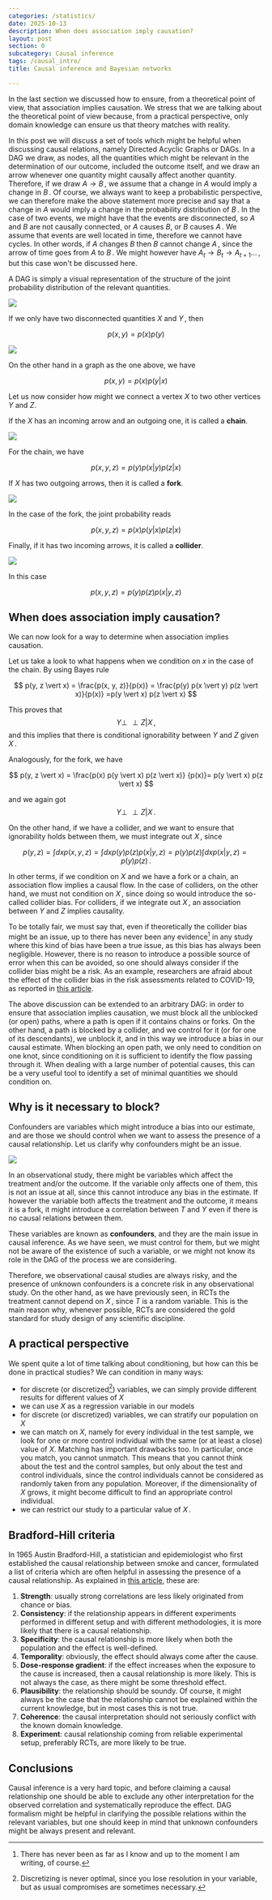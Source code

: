 ```yaml
---
categories: /statistics/
date: 2025-10-13
description: When does association imply causation?
layout: post
section: 0
subcategory: Causal inference
tags: /causal_intro/
title: Causal inference and Bayesian networks

---
```





In the last section we discussed how to ensure, from a theoretical
point of view, that association implies causation.
We stress that we are talking about the theoretical point of view
because, from a practical perspective, only domain knowledge
can ensure us that theory matches with reality.

In this post we will discuss a set of tools which might be helpful
when discussing causal relations, namely Directed Acyclic Graphs or DAGs.
In a DAG we draw, as nodes, all the quantities which might
be relevant in the determination of our outcome, included the outcome
itself, and we draw an arrow whenever one quantity might causally affect another
quantity. Therefore, if we draw $A \rightarrow B\,,$
we assume that a change in $A$ would imply a change in $B\,.$
Of course, we always want to keep a probabilistic perspective,
we can therefore make the above statement more precise and
say that a change in $A$ would imply a change in the probability
distribution of $B\,.$
In the case of two events, we might have that the events are disconnected,
so $A$ and $B$ are not causally connected, or $A$ causes $B$, or $B$ causes
$A\,.$
We assume that events are well located in time, therefore we cannot have
cycles. In other words, if $A$ changes $B$ then $B$ cannot change $A\,,$
since the arrow of time goes from $A$ to $B\,.$
We might however have $A_t \rightarrow B_t \rightarrow A_{t+1}\dots\,,$
but this case won't be discussed here.

A DAG is simply a visual representation of the structure
of the joint probability distribution of the relevant quantities.

![](/docs/assets/images/statistics/causal_intro/disconnected.webp)

If we only have two disconnected quantities $X$ and $Y\,,$
then

$$
p(x, y) = p(x)p(y)
$$

![](/docs/assets/images/statistics/causal_intro/connected.webp)

On the other hand in a graph as the one above, we have

$$
p(x, y) = p(x) p(y \vert x)
$$

Let us now consider how might we connect a vertex $X$
to two other vertices $Y$ and $Z$. 

If the $X$ has an incoming arrow and an outgoing one, it is called a **chain**.

![](/docs/assets/images/statistics/causal_intro/chain.webp)

For the chain, we have

$$
p(x, y, z) = p(y) p(x \vert y) p(z \vert x)
$$

If $X$ has two outgoing arrows, then it is called a **fork**.

![](/docs/assets/images/statistics/causal_intro/fork.webp)

In the case of the fork, the joint probability reads

$$
p(x, y, z) = p(x) p(y \vert x) p(z \vert x)
$$

Finally, if it has two incoming arrows, it is called a **collider**.

![](/docs/assets/images/statistics/causal_intro/collider.webp)

In this case

$$
p(x, y, z) = p(y) p(z) p(x \vert y, z )
$$

## When does association imply causation?

We can now look for a way to determine when association implies causation.

Let us take a look to what happens when we condition on $x$
in the case of the chain. By using Bayes rule

$$
p(y, z \vert x) = \frac{p(x, y, z)}{p(x)} =
\frac{p(y) p(x \vert y) p(z \vert x)}{p(x)}
=p(y \vert x) p(z \vert x)
$$

This proves that $$ Y \perp\!\!\!\!\perp Z \vert X\,,$$
and this implies that there is conditional ignorability
between $Y$ and $Z$ given $X\,.$

Analogously, for the fork, we have

$$
p(y, z \vert x) =  \frac{p(x)  p(y \vert x) p(z \vert x)} {p(x)}= p(y \vert x) p(z \vert x)
$$

and we again got $$ Y \perp\!\!\!\!\perp Z \vert X\,.$$

On the other hand, if we have a collider, and we want to ensure
that ignorability holds between them, we must integrate
out $X\,,$ since

$$
p(y, z) = \int dx p(x, y, z) = \int dx p(y) p(z) p(x \vert y, z)
=  p(y) p(z) \int dx p(x \vert y, z) = p(y) p(z)\,.
$$

In other terms, if we condition on $X$ and we have a fork or a chain,
an association flow implies a causal flow.
In the case of colliders, on the other hand,
we must not condition on $X\,,$ since doing so would introduce
the so-called collider bias. For colliders, if we integrate out
$X\,,$ an association between $Y$ and $Z$ implies causality.

To be totally fair, we must say that, even if theoretically
the collider bias might be an issue, up to there has never been
any evidence[^1] in any study where this kind of bias have been a true issue,
as this bias has always been negligible.
However, there is no reason to introduce a possible source of error when
this can be avoided, so one should always consider if the collider
bias might be a risk.
As an example, researchers are afraid about the effect of the collider
bias in the risk assessments related to COVID-19,
as reported in [this article](https://www.nature.com/articles/s41467-020-19478-2).

The above discussion can be extended to an arbitrary DAG:
in order to ensure that association implies causation,
we must block all the unblocked (or open) paths, where a path is open if it contains
chains or forks.
On the other hand, a path is blocked by a collider, and we control for it
(or for one of its descendants), we unblock it, and in this way we introduce a bias
in our causal estimate.
When blocking an open path, we only need to condition on one knot,
since conditioning on it is sufficient to identify the flow
passing through it.
When dealing with a large number of potential causes, this can be a very useful
tool to identify a set of minimal quantities we should condition on.

## Why is it necessary to block?

Confounders are variables which might introduce a bias into
our estimate, and are those we should control when we want to assess
the presence of a causal relationship.
Let us clarify why confounders might be an issue.

![](/docs/assets/images/statistics/causal_intro/confounding.webp)

In an observational study, there might be variables which affect the
treatment and/or the outcome.
If the variable only affects one of them, this is not an issue at all,
since this cannot introduce any bias in the estimate.
If however the variable both affects the treatment and the outcome,
it means it is a fork, it might introduce a correlation between
$T$ and $Y$ even if there is no causal relations between them.

These variables are known as **confounders**, and they are the main issue
in causal inference.
As we have seen, we must control for them, but we might not be aware
of the existence of such a variable, or we might not know
its role in the DAG of the process we are considering.

Therefore, we observational causal studies are always risky, and the presence
of unknown confounders is a concrete risk in any observational study.
On the other hand, as we have previously seen, in RCTs the treatment
cannot depend on $X\,,$ since $T$ is a random variable.
This is the main reason why, whenever possible, RCTs are considered the
gold standard for study design of any scientific discipline.

## A practical perspective

We spent quite a lot of time talking about conditioning, but how can this
be done in practical studies?
We can condition in many ways:
- for discrete (or discretized[^2]) variables, we can simply provide different results for different values of $X$
- we can use $X$ as a regression variable in our models
- for discrete (or discretized) variables, we can stratify our population on $X$
- we can match on $X$, namely for every individual in the test sample, we look for one or more control individual with
the same (or at least a close) value of $X$.
Matching has important drawbacks too. In particular, once you match, you cannot unmatch.
This means that you cannot think about the test and the control samples, but only about the test and control individuals, since the control individuals cannot be considered as randomly taken from any population.
Moreover, if the dimensionality of $X$ grows, it might become difficult to find an appropriate control individual.
- we can restrict our study to a particular value of $X\,.$

## Bradford-Hill criteria

In 1965 Austin Bradford-Hill, a statistician and epidemiologist
who first established the causal relationship between smoke and cancer,
formulated a list of criteria which are often helpful in assessing the presence
of a causal relationship. As explained in [this article](https://www.ncbi.nlm.nih.gov/pmc/articles/PMC8206235/), these are:
1. **Strength**: usually strong correlations are less likely originated from chance or bias.
2. **Consistency**: if the relationship appears in different experiments performed in different setup and with different methodologies, it is more likely that there is a causal relationship.
3. **Specificity**: the causal relationship is more likely when both the population and the effect is well-defined.
4. **Temporality**: obviously, the effect should always come after the cause.
5. **Dose-response gradient**: if the effect increases when the exposure to the cause is increased, then a causal relationship is more likely. This is not always the case, as there might be some threshold effect.
6. **Plausibility**: the relationship should be soundy. Of course, it might always be the case that the relationship cannot be explained within the current knowledge, but in most cases this is not true.
7. **Coherence**: the causal interpretation should not seriously conflict with the known domain knowledge. 
8. **Experiment**: causal relationship coming from reliable experimental setup, preferably RCTs, are more likely to be true.

## Conclusions
Causal inference is a very hard topic, and before claiming a causal relationship one should be able to exclude any
other interpretation for the observed correlation and systematically reproduce the effect.
DAG formalism might be helpful in clarifying the possible relations within the relevant
variables, but one should keep in mind that unknown confounders might be always present and relevant.

[^1]: There has never been as far as I know and up to the moment I am writing, of course.
[^2]: Discretizing is never optimal, since you lose resolution in your variable, but as usual compromises are sometimes necessary.

